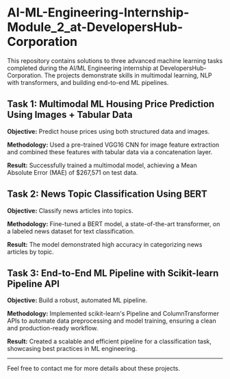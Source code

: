 # AI-ML-Engineering-Internship-Module_2_at-DevelopersHub-Corporation

This repository contains solutions to three advanced machine learning tasks completed during the AI/ML Engineering internship at DevelopersHub-Corporation. The projects demonstrate skills in multimodal learning, NLP with transformers, and building end-to-end ML pipelines.

## Task 1: Multimodal ML Housing Price Prediction Using Images + Tabular Data
**Objective:** Predict house prices using both structured data and images.

**Methodology:** Used a pre-trained VGG16 CNN for image feature extraction and combined these features with tabular data via a concatenation layer.

**Result:** Successfully trained a multimodal model, achieving a Mean Absolute Error (MAE) of $267,571 on test data.

## Task 2: News Topic Classification Using BERT
**Objective:** Classify news articles into topics.

**Methodology:** Fine-tuned a BERT model, a state-of-the-art transformer, on a labeled news dataset for text classification.

**Result:** The model demonstrated high accuracy in categorizing news articles by topic.

## Task 3: End-to-End ML Pipeline with Scikit-learn Pipeline API
**Objective:** Build a robust, automated ML pipeline.

**Methodology:** Implemented scikit-learn's Pipeline and ColumnTransformer APIs to automate data preprocessing and model training, ensuring a clean and production-ready workflow.

**Result:** Created a scalable and efficient pipeline for a classification task, showcasing best practices in ML engineering.

---
Feel free to contact me for more details about these projects.
